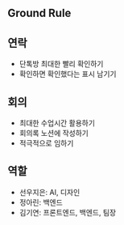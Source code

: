 ## Ground Rule

## 연락
- 단톡방 최대한 빨리 확인하기
- 확인하면 확인했다는 표시 남기기

## 회의
- 최대한 수업시간 활용하기
- 회의록 노션에 작성하기
- 적극적으로 임하기

## 역할
- 선우지은: AI, 디자인
- 정아린: 백엔드
- 김기연: 프론트엔드, 백엔드, 팀장
